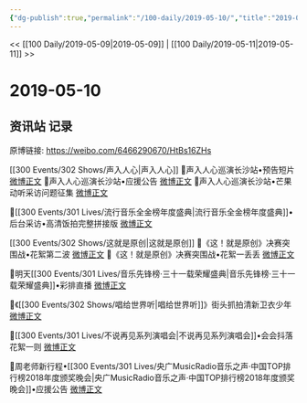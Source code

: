 ```yaml
---
{"dg-publish":true,"permalink":"/100-daily/2019-05-10/","title":"2019-05-10"}
---
```



<< [[100 Daily/2019-05-09\|2019-05-09]] | [[100 Daily/2019-05-11\|2019-05-11]] >>

# 2019-05-10

## 资讯站 记录

原博链接: https://weibo.com/6466290670/HtBs16ZHs

[[300 Events/302 Shows/声入人心\|声入人心]]
🌸声入人心巡演长沙站•预告短片
[微博正文](https://m.weibo.cn/6466290670/4370358481950001)
🌸声入人心巡演长沙站•应援公告
[微博正文](https://m.weibo.cn/6466290670/4370386927524587)
🌸声入人心巡演长沙站•芒果动听采访问题征集
[微博正文](https://m.weibo.cn/6466290670/4370441159618691)

🌸[[300 Events/301 Lives/流行音乐全金榜年度盛典\|流行音乐全金榜年度盛典]]•后台采访•高清饭拍完整拼接版
[微博正文](https://m.weibo.cn/6466290670/4370379692600626)

[[300 Events/302 Shows/这就是原创\|这就是原创]]
🌸《这！就是原创》决赛突围战•花絮第二波
[微博正文](https://m.weibo.cn/6466290670/4370398177030641)
🌸《这！就是原创》决赛突围战•花絮一丢丢
[微博正文](https://m.weibo.cn/6466290670/4370450186202057)

🌸明天[[300 Events/301 Lives/音乐先锋榜·三十一载荣耀盛典\|音乐先锋榜·三十一载荣耀盛典]]•彩排直播
[微博正文](https://m.weibo.cn/6466290670/4370419711109888)

🌸《[[300 Events/302 Shows/唱给世界听\|唱给世界听]]》街头抓拍清新卫衣少年
[微博正文](https://m.weibo.cn/6466290670/4370452140814911)

🌸[[300 Events/301 Lives/不说再见系列演唱会\|不说再见系列演唱会]]•会会抖落花絮一则
[微博正文](https://m.weibo.cn/6466290670/4370458108878493)

🌸周老师新行程•[[300 Events/301 Lives/央广MusicRadio音乐之声·中国TOP排行榜2018年度颁奖晚会\|央广MusicRadio音乐之声·中国TOP排行榜2018年度颁奖晚会]]•应援公告
[微博正文](https://m.weibo.cn/6466290670/4370477533867527)
